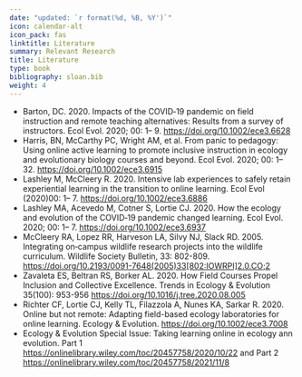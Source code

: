 ```yaml
---
date: "updated: `r format(%d, %B, %Y')`"
icon: calendar-alt
icon_pack: fas
linktitle: Literature
summary: Relevant Research
title: Literature
type: book
bibliography: sloan.bib
weight: 4
---
```


- Barton, DC. 2020. Impacts of the COVID‐19 pandemic on field instruction and remote teaching alternatives: Results from a survey of instructors. Ecol Evol. 2020; 00: 1– 9. https://doi.org/10.1002/ece3.6628
- Harris, BN, McCarthy PC, Wright AM, et al. From panic to pedagogy: Using online active learning to promote inclusive instruction in ecology and evolutionary biology courses and beyond. Ecol Evol. 2020; 00: 1– 32. https://doi.org/10.1002/ece3.6915
- Lashley M, McCleery R. 2020. Intensive lab experiences to safely retain experiential learning in the transition to online learning. Ecol Evol (2020)00: 1– 7. https://doi.org/10.1002/ece3.6886
- Lashley MA, Acevedo M, Cotner S, Lortie CJ. 2020. How the ecology and evolution of the COVID‐19 pandemic changed learning. Ecol Evol. 2020; 00: 1– 7. https://doi.org/10.1002/ece3.6937
- McCleery RA, Lopez RR, Harveson LA, Silvy NJ, Slack RD. 2005. Integrating on‐campus wildlife research projects into the wildlife curriculum. Wildlife Society Bulletin, 33: 802-809. https://doi.org/10.2193/0091-7648(2005)33[802:IOWRPI]2.0.CO;2
- Zavaleta ES, Beltran RS, Borker AL. 2020. How Field Courses Propel Inclusion and Collective Excellence. Trends in Ecology & Evolution 35(100): 953-956 https://doi.org/10.1016/j.tree.2020.08.005
- Richter CF, Lortie CJ, Kelly TL, Filazzola A, Nunes KA, Sarkar R. 2020. Online but not remote: Adapting field-based ecology laboratories for online learning. Ecology & Evolution. https://doi.org/10.1002/ece3.7008
- Ecology & Evolution Special Issue: Taking learning online in ecology ann evolution. Part 1 https://onlinelibrary.wiley.com/toc/20457758/2020/10/22 and Part 2 https://onlinelibrary.wiley.com/toc/20457758/2021/11/8